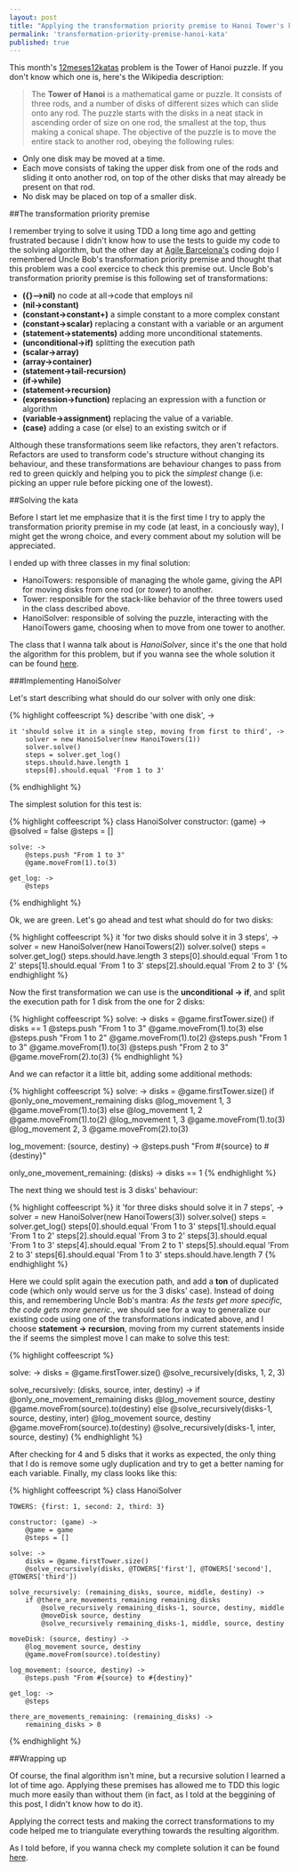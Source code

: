 ```yaml
---
layout: post
title: "Applying the transformation priority premise to Hanoi Tower's kata"
permalink: 'transformation-priority-premise-hanoi-kata'
published: true
---
```


This month's [12meses12katas](http://12meses12katas.com/) problem is the Tower of Hanoi puzzle. If you don't know which one is, here's the Wikipedia description:

> The **Tower of Hanoi** is a mathematical game or puzzle. It consists of three rods, and a number of disks of different sizes which can slide onto any rod. The puzzle starts with the disks in a neat stack in ascending order of size on one rod, the smallest at the top, thus making a conical shape.
The objective of the puzzle is to move the entire stack to another rod, obeying the following rules:
>
+ Only one disk may be moved at a time.
+ Each move consists of taking the upper disk from one of the rods and sliding it onto another rod, on top of the other disks that may already be present on that rod.
+ No disk may be placed on top of a smaller disk.

##The transformation priority premise

I remember trying to solve it using TDD a long time ago and getting frustrated because I didn't know how to use the tests to guide my code to the solving algorithm, but the other day at [Agile Barcelona's](http://agile-barcelona.org/) coding dojo I remembered Uncle Bob's transformation priority premise and thought that this problem was a cool exercice to check this premise out. Uncle Bob's transformation priority premise is this following set of transformations:

+ **({}–>nil)** no code at all->code that employs nil
+ **(nil->constant)**
+ **(constant->constant+)** a simple constant to a more complex constant
+ **(constant->scalar)** replacing a constant with a variable or an argument
+ **(statement->statements)** adding more unconditional statements.
+ **(unconditional->if)** splitting the execution path
+ **(scalar->array)**
+ **(array->container)**
+ **(statement->tail-recursion)**
+ **(if->while)**
+ **(statement->recursion)**
+ **(expression->function)** replacing an expression with a function or algorithm
+ **(variable->assignment)** replacing the value of a variable.
+ **(case)** adding a case (or else) to an existing switch or if

Although these transformations seem like refactors, they aren't refactors. Refactors are used to transform code's structure without changing its behaviour, and these transformations are behaviour changes to pass from red to green quickly and helping you to pick the *simplest* change (i.e: picking an upper rule before picking one of the lowest).

##Solving the kata

Before I start let me emphasize that it is the first time I try to apply the transformation priority premise in my code (at least, in a conciously way), I might get the wrong choice, and every comment about my solution will be appreciated.

I ended up with three classes in my final solution:

+ HanoiTowers: responsible of managing the whole game, giving the API for moving disks from one rod (or *tower*) to another.
+ Tower: responsible for the stack-like behavior of the three towers used in the class described above.
+ HanoiSolver: responsible of solving the puzzle, interacting with the HanoiTowers game, choosing when to move from one tower to another.

The class that I wanna talk about is *HanoiSolver*, since it's the one that hold the algorithm for this problem, but if you wanna see the whole solution it can be found [here](http://github.com/msanroman/hanoi_kata).

###Implementing HanoiSolver

Let's start describing what should do our solver with only one disk:

{% highlight coffeescript %}
describe 'with one disk', ->

    it 'should solve it in a single step, moving from first to third', ->
        solver = new HanoiSolver(new HanoiTowers(1))
        solver.solve()
        steps = solver.get_log()
        steps.should.have.length 1
        steps[0].should.equal 'From 1 to 3'
{% endhighlight %}

The simplest solution for this test is:

{% highlight coffeescript %}
class HanoiSolver
    constructor: (game) ->
        @solved = false
        @steps = []

    solve: ->
        @steps.push "From 1 to 3"
        @game.moveFrom(1).to(3)

    get_log: ->
        @steps
{% endhighlight %}

Ok, we are green. Let's go ahead and test what should do for two disks:

{% highlight coffeescript %}
    it 'for two disks should solve it in 3 steps', ->
        solver = new HanoiSolver(new HanoiTowers(2))
        solver.solve()
        steps = solver.get_log()
        steps.should.have.length 3
        steps[0].should.equal 'From 1 to 2'
        steps[1].should.equal 'From 1 to 3'
        steps[2].should.equal 'From 2 to 3'
{% endhighlight %}

Now the first transformation we can use is the **unconditional -> if**, and split the execution path for 1 disk from the one for 2 disks:

{% highlight coffeescript %}
solve: ->
    disks = @game.firstTower.size()
    if disks == 1
        @steps.push "From 1 to 3"
        @game.moveFrom(1).to(3)
    else
        @steps.push "From 1 to 2"
        @game.moveFrom(1).to(2)
        @steps.push "From 1 to 3"
        @game.moveFrom(1).to(3)
        @steps.push "From 2 to 3"
        @game.moveFrom(2).to(3)
{% endhighlight %}

And we can refactor it a little bit, adding some additional methods:

{% highlight coffeescript %}
solve: ->
    disks = @game.firstTower.size()
    if @only_one_movement_remaining disks
        @log_movement 1, 3
        @game.moveFrom(1).to(3)
    else
        @log_movement 1, 2
        @game.moveFrom(1).to(2)
        @log_movement 1, 3
        @game.moveFrom(1).to(3)
        @log_movement 2, 3
        @game.moveFrom(2).to(3)

log_movement: (source, destiny) ->
    @steps.push "From #{source} to #{destiny}"

only_one_movement_remaining: (disks) ->
    disks == 1
{% endhighlight %}

The next thing we should test is 3 disks' behaviour:

{% highlight coffeescript %}
    it 'for three disks should solve it in 7 steps', ->
        solver = new HanoiSolver(new HanoiTowers(3))
        solver.solve()
        steps = solver.get_log()
        steps[0].should.equal 'From 1 to 3'
        steps[1].should.equal 'From 1 to 2'
        steps[2].should.equal 'From 3 to 2'
        steps[3].should.equal 'From 1 to 3'
        steps[4].should.equal 'From 2 to 1'
        steps[5].should.equal 'From 2 to 3'
        steps[6].should.equal 'From 1 to 3'
        steps.should.have.length 7
{% endhighlight %}

Here we could split again the execution path, and add a **ton** of duplicated code (which only would serve us for the 3 disks' case). Instead of doing this, and remembering Uncle Bob's mantra: *As the tests get more specific, the code gets more generic.*, we should see for a way to generalize our existing code using one of the transformations indicated above, and I choose **statement -> recursion**, moving from my current statements inside the if seems the simplest move I can make to solve this test:

{% highlight coffeescript %}

solve: ->
    disks = @game.firstTower.size()
    @solve_recursively(disks, 1, 2, 3)

solve_recursively: (disks, source, inter, destiny) ->
    if @only_one_movement_remaining disks
        @log_movement source, destiny
        @game.moveFrom(source).to(destiny)
    else
        @solve_recursively(disks-1, source, destiny, inter)
        @log_movement source, destiny
        @game.moveFrom(source).to(destiny)
        @solve_recursively(disks-1, inter, source, destiny)
{% endhighlight %}

After checking for 4 and 5 disks that it works as expected, the only thing that I do is remove some ugly duplication and try to get a better naming for each variable. Finally, my class looks like this:

{% highlight coffeescript %}
class HanoiSolver

    TOWERS: {first: 1, second: 2, third: 3}

    constructor: (game) ->
        @game = game
        @steps = []

    solve: ->
        disks = @game.firstTower.size()
        @solve_recursively(disks, @TOWERS['first'], @TOWERS['second'], @TOWERS['third'])

    solve_recursively: (remaining_disks, source, middle, destiny) ->
        if @there_are_movements_remaining remaining_disks
            @solve_recursively remaining_disks-1, source, destiny, middle
            @moveDisk source, destiny
            @solve_recursively remaining_disks-1, middle, source, destiny

    moveDisk: (source, destiny) ->
        @log_movement source, destiny
        @game.moveFrom(source).to(destiny)

    log_movement: (source, destiny) ->
        @steps.push "From #{source} to #{destiny}"

    get_log: ->
        @steps

    there_are_movements_remaining: (remaining_disks) ->
        remaining_disks > 0
{% endhighlight %}

##Wrapping up

Of course, the final algorithm isn't mine, but a recursive solution I learned a lot of time ago. Applying these premises has allowed me to TDD this logic much more easily than without them (in fact, as I told at the beggining of this post, I didn't know how to do it).

Applying the correct tests and making the correct transformations to my code helped me to triangulate everything towards the resulting algorithm.

As I told before, if you wanna check my complete solution it can be found [here](http://github.com/msanroman/hanoi_kata).
